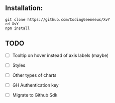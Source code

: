 ## Installation:

```
git clone https://github.com/CodingGeeneeus/XvY
cd XvY
npm install
```



## TODO
- [  ] Tooltip on hover instead of axis labels (maybe)
- [  ] Styles
- [  ] Other types of charts 
- [  ] GH Authentication key
- [  ] Migrate to Github Sdk


